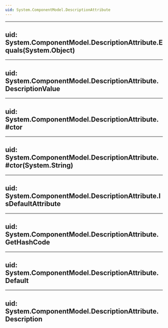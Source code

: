 ```yaml
---
uid: System.ComponentModel.DescriptionAttribute
---
```


---
uid: System.ComponentModel.DescriptionAttribute.Equals(System.Object)
---

---
uid: System.ComponentModel.DescriptionAttribute.DescriptionValue
---

---
uid: System.ComponentModel.DescriptionAttribute.#ctor
---

---
uid: System.ComponentModel.DescriptionAttribute.#ctor(System.String)
---

---
uid: System.ComponentModel.DescriptionAttribute.IsDefaultAttribute
---

---
uid: System.ComponentModel.DescriptionAttribute.GetHashCode
---

---
uid: System.ComponentModel.DescriptionAttribute.Default
---

---
uid: System.ComponentModel.DescriptionAttribute.Description
---
